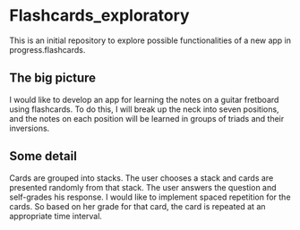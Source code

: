 # Flashcards_exploratory

This is an initial repository to explore possible functionalities of a new app in progress.flashcards.

## The big picture

I would like to develop an app for learning the notes on a guitar fretboard using flashcards. To do this, I will break up the neck into seven positions, and the notes on each position will be learned in groups of triads and their inversions.

## Some detail

Cards are grouped into stacks. The user chooses a stack and cards are presented randomly from that stack. The user answers the question and self-grades his response. I would like to implement spaced repetition for the cards. So based on her grade for that card, the card is repeated at an appropriate time interval.
